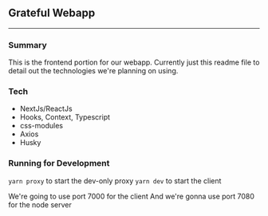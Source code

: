 ## Grateful Webapp

---

### Summary

This is the frontend portion for our webapp. Currently just this readme file to detail out the technologies we're planning on using.

### Tech

- NextJs/ReactJs
- Hooks, Context, Typescript
- css-modules
- Axios
- Husky

### Running for Development

`yarn proxy` to start the dev-only proxy
`yarn dev` to start the client

We're going to use port 7000 for the client
And we're gonna use port 7080 for the node server
